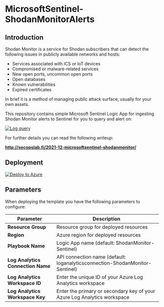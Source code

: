# MicrosoftSentinel-ShodanMonitorAlerts

## Introduction

Shodan Monitor is a service for Shodan subscribers that can detect the following issues in publicly available networks and hosts:
* Services associated with ICS or IoT devices
* Compromised or malware-related services
* New open ports, uncommon open ports
* Open databases
* Known vulnerabilities
* Expired certificates

In brief it is a method of managing public attack surface, usually for your own assets.

This repository contains simple Microsoft Sentinel Logic App for ingesting Shodan Monitor alerts to Sentinel for you to query and alert on:

[![Log query](https://github.com/mikoiv/MicrosoftSentinel-ShodanMonitor/blob/main/Images/sentinel-logquery.png)](https://github.com/mikoiv/MicrosoftSentinel-ShodanMonitor/blob/main/Images/sentinel-logquery.png)

For further details you can read the following writeup: 

**http://secopslab.fi/2021-12-microsoftsentinel-shodanmonitor/**

## Deployment

[![Deploy to Azure](https://aka.ms/deploytoazurebutton)](https://portal.azure.com/#create/Microsoft.Template/uri/https%3A%2F%2Fraw.githubusercontent.com%2Fmikoiv%2FMicrosoftSentinel-ShodanMonitor%2Fmain%2Fazuredeploy.json)

## Parameters 

When deploying the template you have the following parameters to configure: 

 | Parameter  | Description |
| ------------- | ------------- |
| **Resource Group** | Resource group for deployed resources |
| **Region**| Azure region for deployed resources |
| **Playbook Name**  | Logic App name (default: ShodanMonitor-Sentinel) | 
| **Log Analytics Connection Name** | API connection name (default: loganalyticsconnection-ShodanMonitor-Sentinel)|
| **Log Analytics Workspace ID**|Enter the unique ID of your Azure Log Analytics workspace|
| **Log Analytics Workspace Key**|Enter the primary or secondary key of your Azure Log Analytics workspace|

